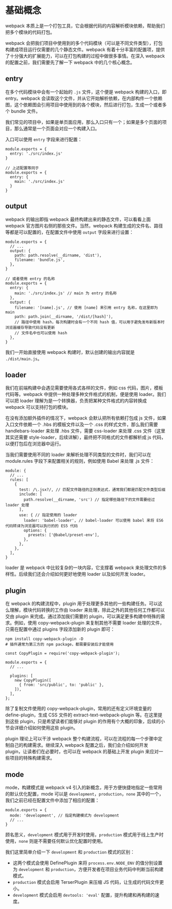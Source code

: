 # 基础概念

webpack 本质上是一个打包工具，它会根据代码的内容解析模块依赖，帮助我们把多个模块的代码打包。

webpack 会把我们项目中使用到的多个代码模块（可以是不同文件类型），打包构建成项目运行仅需要的几个静态文件。webpack 有着十分丰富的配置项，提供了十分强大的扩展能力，可以在打包构建的过程中做很多事情。在深入 webpack 的配置之前，我们需要先了解一下 webpack 中的几个核心概念。

## entry

在多个代码模块中会有一个起始的 `.js` 文件，这个便是 webpack 构建的入口，即 entry。webpack 会读取这个文件，并从它开始解析依赖，在内部构件一个依赖图，这个依赖图会引用项目中使用到的各个模块，然后进行打包，生成一个或者多个 bundle 文件。

我们常见的项目中，如果是单页面应用，那么入口只有一个；如果是多个页面的项目，那么通常是一个页面会对应一个构建入口。

入口可以使用 `entry` 字段来进行配置：

```
module.exports = {
  entry: './src/index.js' 
}

// 上述配置等同于
module.exports = {
  entry: {
    main: './src/index.js'
  }
}
```

## output

webpack 的输出即指 webpack 最终构建出来的静态文件，可以看看上面 webpack 官方图片右侧的那些文件。当然，webpack 构建生成的文件名、路径等都是可以配置的，在配置文件中使用 `output` 字段来进行设置：

```
module.exports = {
  // ...
  output: {
    path: path.resolve(__dirname, 'dist'),
    filename: 'bundle.js',
  },
}

// 或者使用 entry 的名称
module.exports = {
  entry: {
    main: './src/index.js' // main 为 entry 的名称
  },
  output: {
    filename: '[name].js', // 使用 [name] 来引用 entry 名称，在这里即为 main
    path: path.join(__dirname, '/dist/[hash]'),
    // 路径中使用 hash，每次构建时会有一个不同 hash 值，可以用于避免发布新版本时浏览器缓存导致代码没有更新
    // 文件名中也可以使用 hash
  },
}
```

我们一开始直接使用 webpack 构建时，默认创建的输出内容就是 `./dist/main.js`。

## loader

我们在前端构建中会遇见需要使用各式各样的文件，例如 css 代码，图片，模板代码等。webpack 中提供一种处理多种文件格式的机制，便是使用 loader。我们可以把 loader 理解为是一个转换器，负责把某种文件格式的内容转换成 webpack 可以支持打包的模块。

在没有添加额外插件的情况下，webpack 会默认把所有依赖打包成 js 文件，如果入口文件依赖一个 .hbs 的模板文件以及一个 .css 的样式文件，那么我们需要 handlebars-loader 来处理 .hbs 文件，需要 css-loader 来处理 .css 文件（这里其实还需要 style-loader，后续详解），最终把不同格式的文件都解析成 js 代码，以便打包后在浏览器中运行。

当我们需要使用不同的 loader 来解析处理不同类型的文件时，我们可以在 module.rules 字段下来配置相关的规则，例如使用 Babel 来处理 .js 文件：

```
module: {
  // ...
  rules: [
    {
      test: /\.jsx?/, // 匹配文件路径的正则表达式，通常我们都是匹配文件类型后缀
      include: [
        path.resolve(__dirname, 'src') // 指定哪些路径下的文件需要经过 loader 处理
      ],
      use: { // 指定使用的 loader
        loader: 'babel-loader', // babel-loader 可以使用 babel 来将 ES6 代码转译为浏览器可以执行的的 ES5 代码
        options: {
          presets: ['@babel/preset-env'],
        },
      },
    },
  ],
}
```

loader 是 webpack 中比较复杂的一块内容，它支撑着 webpack 来处理文件的多样性。后续我们还会介绍如何更好地使用 loader 以及如何开发 loader。

## plugin

在 webpack 的构建流程中，plugin 用于处理更多其他的一些构建任务。可以这么理解，模块代码转换的工作由 loader 来处理，除此之外的其他任何工作都可以交由 plugin 来完成。通过添加我们需要的 plugin，可以满足更多构建中特殊的需求。例如，使用 copy-webpack-plugin 来复制其他不需要 loader 处理的文件，只需在配置中通过 plugins 字段添加新的 plugin 即可：

```
npm install copy-webpack-plugin -D 
# 插件通常为第三方的 npm package，都需要安装后才能使用
```

```
const CopyPlugin = require('copy-webpack-plugin');

module.exports = {
  // ...

  plugins: [
    new CopyPlugin([
      { from: 'src/public', to: 'public' },
    ]),
  ],
};
```

除了复制文件使用的 copy-webpack-plugin，常用的还有定义环境变量的 define-plugin，生成 CSS 文件的 extract-text-webpack-plugin 等。在这里提到这些 plugin，只是希望读者们能够对 plugin 的作用有个大概的印象，后续的小节会详细介绍如何使用这些 plugin。

plugin 理论上可以干涉 webpack 整个构建流程，可以在流程的每一个步骤中定制自己的构建需求。继续深入 webpack 配置之后，我们会介绍如何开发 plugin，让读者们在必要时，也可以在 webpack 的基础上开发 plugin 来应对一些项目的特殊构建需求。

## mode

mode，构建模式是 webpack v4 引入的新概念，用于方便快捷地指定一些常用的默认优化配置，mode 可以是 `development`，`production`，`none` 其中的一个，我们之前已经在配置文件中添加了相应的配置：

```
module.exports = {
  mode: 'development', // 指定构建模式为 development
  // ...
}
```

顾名思义，`development` 模式用于开发时使用，`production` 模式用于线上生产时使用，`none` 则是不需要任何默认优化配置时使用。

我们这里简单介绍一下 `development` 和 `production` 模式的区别：

- 这两个模式会使用 DefinePlugin 来将 `process.env.NODE_ENV` 的值分别设置为 `development` 和 `production`，方便开发者在项目业务代码中判断当前构建模式。
- `production` 模式会启用 TerserPlugin 来压缩 JS 代码，让生成的代码文件更小。
- `development` 模式会启用 `devtools: 'eval'` 配置，提升构建和再构建的速度。